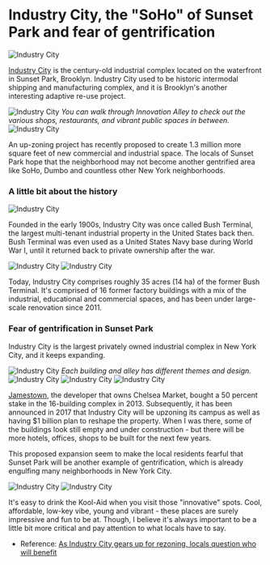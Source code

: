 # Industry City, the "SoHo" of Sunset Park and fear of gentrification

![Industry City](industrycity1.jpg)

[Industry City](https://industrycity.com/) is the century-old industrial complex located on the waterfront in Sunset Park, Brooklyn. Industry City used to be historic intermodal shipping and manufacturing complex, and it is Brooklyn's another interesting adaptive re-use project.

![Industry City](industrycity10.jpg)
_You can walk through Innovation Alley to check out the various shops, restaurants, and vibrant public spaces in between._
![Industry City](industrycity5.jpg)

An up-zoning project has recently proposed to create 1.3 million more square feet of new commercial and industrial space. The locals of Sunset Park hope that the neighborhood may not become another gentrified area like SoHo, Dumbo and countless other New York neighborhoods.

### A little bit about the history

![Industry City](industrycity14.jpg)

Founded in the early 1900s, Industry City was once called Bush Terminal, the largest multi-tenant industrial property in the United States back then. Bush Terminal was even used as a United States Navy base during World War I, until it returned back to private ownership after the war.

![Industry City](industrycity12.jpg)
![Industry City](industrycity13.jpg)

Today, Industry City comprises roughly 35 acres (14 ha) of the former Bush Terminal. It's comprised of 16 former factory buildings with a mix of the industrial, educational and commercial spaces, and has been under large-scale renovation since 2011.

### Fear of gentrification in Sunset Park

Industry City is the largest privately owned industrial complex in New York City, and it keeps expanding.

![Industry City](industrycity11.jpg)
_Each building and alley has different themes and design._
![Industry City](industrycity15.jpg)
![Industry City](industrycity7.jpg)
![Industry City](industrycity8.jpg)

[Jamestown](http://www.jamestownproperties.com/), the developer that owns Chelsea Market, bought a 50 percent stake in the 16-building complex in 2013. Subsequently, it has been announced in 2017 that Industry City will be upzoning its campus as well as having \$1 billion plan to reshape the property. When I was there, some of the buildings look still empty and under construction - but there will be more hotels, offices, shops to be built for the next few years.

This proposed expansion seem to make the local residents fearful that Sunset Park will be another example of gentrification, which is already engulfing many neighborhoods in New York City.

![Industry City](industrycity20.jpg)
![Industry City](industrycity3.jpg)

It's easy to drink the Kool-Aid when you visit those "innovative" spots. Cool, affordable, low-key vibe, young and vibrant - these places are surely impressive and fun to be at. Though, I believe it's always important to be a little bit more critical and pay attention to what locals have to say.

- Reference: [As Industry City gears up for rezoning, locals question who will benefit](https://ny.curbed.com/2018/11/8/18075198/industry-city-sunset-park-brooklyn-gentrification-photo-essay)
